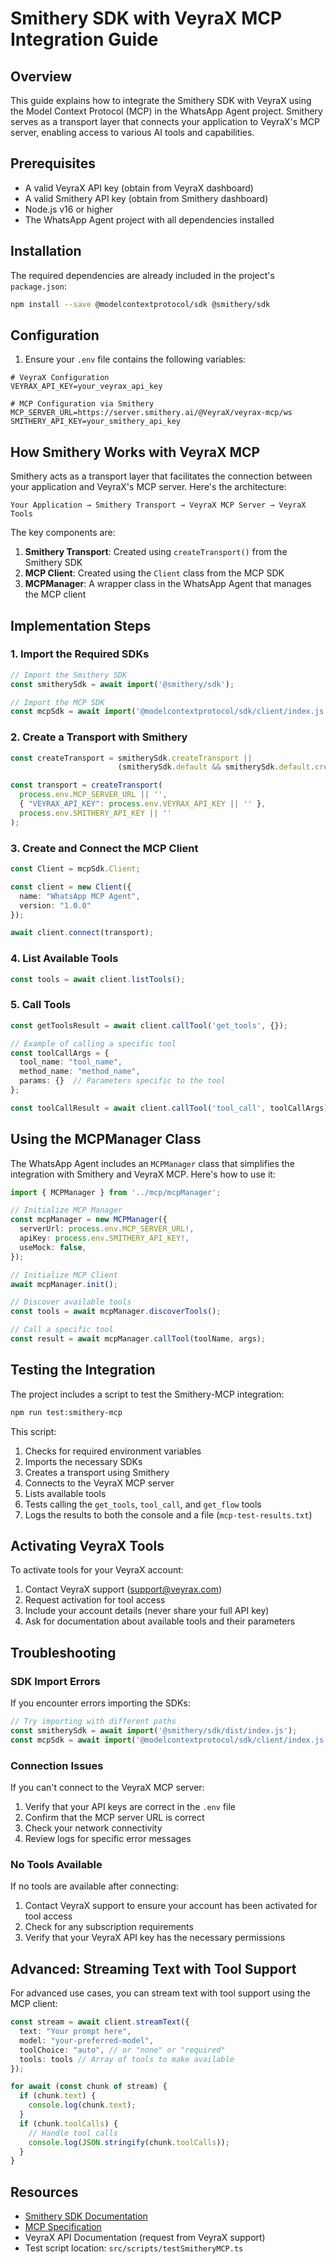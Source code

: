 # Smithery SDK with VeyraX MCP Integration Guide

## Overview

This guide explains how to integrate the Smithery SDK with VeyraX using the Model Context Protocol (MCP) in the WhatsApp Agent project. Smithery serves as a transport layer that connects your application to VeyraX's MCP server, enabling access to various AI tools and capabilities.

## Prerequisites

- A valid VeyraX API key (obtain from VeyraX dashboard)
- A valid Smithery API key (obtain from Smithery dashboard)
- Node.js v16 or higher
- The WhatsApp Agent project with all dependencies installed

## Installation

The required dependencies are already included in the project's `package.json`:

```bash
npm install --save @modelcontextprotocol/sdk @smithery/sdk
```

## Configuration

1. Ensure your `.env` file contains the following variables:

```
# VeyraX Configuration
VEYRAX_API_KEY=your_veyrax_api_key

# MCP Configuration via Smithery
MCP_SERVER_URL=https://server.smithery.ai/@VeyraX/veyrax-mcp/ws
SMITHERY_API_KEY=your_smithery_api_key
```

## How Smithery Works with VeyraX MCP

Smithery acts as a transport layer that facilitates the connection between your application and VeyraX's MCP server. Here's the architecture:

```
Your Application → Smithery Transport → VeyraX MCP Server → VeyraX Tools
```

The key components are:

1. **Smithery Transport**: Created using `createTransport()` from the Smithery SDK
2. **MCP Client**: Created using the `Client` class from the MCP SDK
3. **MCPManager**: A wrapper class in the WhatsApp Agent that manages the MCP client

## Implementation Steps

### 1. Import the Required SDKs

```typescript
// Import the Smithery SDK
const smitherySdk = await import('@smithery/sdk');

// Import the MCP SDK
const mcpSdk = await import('@modelcontextprotocol/sdk/client/index.js');
```

### 2. Create a Transport with Smithery

```typescript
const createTransport = smitherySdk.createTransport || 
                        (smitherySdk.default && smitherySdk.default.createTransport);

const transport = createTransport(
  process.env.MCP_SERVER_URL || '',
  { "VEYRAX_API_KEY": process.env.VEYRAX_API_KEY || '' },
  process.env.SMITHERY_API_KEY || ''
);
```

### 3. Create and Connect the MCP Client

```typescript
const Client = mcpSdk.Client;

const client = new Client({
  name: "WhatsApp MCP Agent",
  version: "1.0.0"
});

await client.connect(transport);
```

### 4. List Available Tools

```typescript
const tools = await client.listTools();
```

### 5. Call Tools

```typescript
const getToolsResult = await client.callTool('get_tools', {});

// Example of calling a specific tool
const toolCallArgs = {
  tool_name: "tool_name",
  method_name: "method_name",
  params: {}  // Parameters specific to the tool
};

const toolCallResult = await client.callTool('tool_call', toolCallArgs);
```

## Using the MCPManager Class

The WhatsApp Agent includes an `MCPManager` class that simplifies the integration with Smithery and VeyraX MCP. Here's how to use it:

```typescript
import { MCPManager } from '../mcp/mcpManager';

// Initialize MCP Manager
const mcpManager = new MCPManager({
  serverUrl: process.env.MCP_SERVER_URL!,
  apiKey: process.env.SMITHERY_API_KEY!,
  useMock: false,
});

// Initialize MCP Client
await mcpManager.init();

// Discover available tools
const tools = await mcpManager.discoverTools();

// Call a specific tool
const result = await mcpManager.callTool(toolName, args);
```

## Testing the Integration

The project includes a script to test the Smithery-MCP integration:

```bash
npm run test:smithery-mcp
```

This script:
1. Checks for required environment variables
2. Imports the necessary SDKs
3. Creates a transport using Smithery
4. Connects to the VeyraX MCP server
5. Lists available tools
6. Tests calling the `get_tools`, `tool_call`, and `get_flow` tools
7. Logs the results to both the console and a file (`mcp-test-results.txt`)

## Activating VeyraX Tools

To activate tools for your VeyraX account:

1. Contact VeyraX support (support@veyrax.com)
2. Request activation for tool access
3. Include your account details (never share your full API key)
4. Ask for documentation about available tools and their parameters

## Troubleshooting

### SDK Import Errors

If you encounter errors importing the SDKs:

```typescript
// Try importing with different paths
const smitherySdk = await import('@smithery/sdk/dist/index.js');
const mcpSdk = await import('@modelcontextprotocol/sdk/client/index.js');
```

### Connection Issues

If you can't connect to the VeyraX MCP server:

1. Verify that your API keys are correct in the `.env` file
2. Confirm that the MCP server URL is correct
3. Check your network connectivity
4. Review logs for specific error messages

### No Tools Available

If no tools are available after connecting:

1. Contact VeyraX support to ensure your account has been activated for tool access
2. Check for any subscription requirements
3. Verify that your VeyraX API key has the necessary permissions

## Advanced: Streaming Text with Tool Support

For advanced use cases, you can stream text with tool support using the MCP client:

```typescript
const stream = await client.streamText({
  text: "Your prompt here",
  model: "your-preferred-model",
  toolChoice: "auto", // or "none" or "required"
  tools: tools // Array of tools to make available
});

for await (const chunk of stream) {
  if (chunk.text) {
    console.log(chunk.text);
  }
  if (chunk.toolCalls) {
    // Handle tool calls
    console.log(JSON.stringify(chunk.toolCalls));
  }
}
```

## Resources

- [Smithery SDK Documentation](https://docs.smithery.ai)
- [MCP Specification](https://github.com/floneum/model-context-protocol/blob/main/SPECIFICATION.md)
- VeyraX API Documentation (request from VeyraX support)
- Test script location: `src/scripts/testSmitheryMCP.ts` 